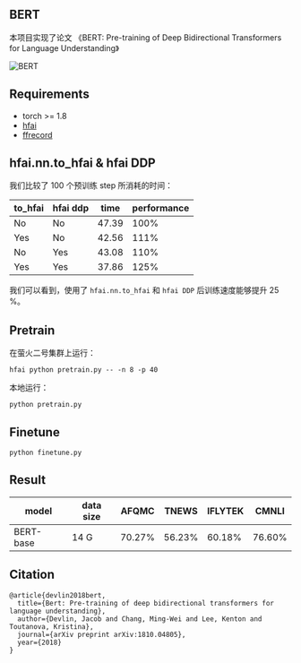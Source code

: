 ## BERT

本项目实现了论文 《BERT: Pre-training of Deep Bidirectional Transformers for Language Understanding》

![BERT](assets/BERT.jpg)

## Requirements

- torch >= 1.8
- [hfai](https://doc.hfai.high-flyer.cn/index.html)
- [ffrecord](https://github.com/HFAiLab/ffrecord/)

## hfai.nn.to_hfai & hfai DDP

我们比较了 100 个预训练 step 所消耗的时间：

| to_hfai  | hfai ddp  | time   | performance  |
| -------- | --------- | ------ | ------------ |
| No       | No        | 47.39  | 100%         |
| Yes      | No        | 42.56  | 111%         |
| No       | Yes       | 43.08  | 110%         |
| Yes      | Yes       | 37.86  | 125%         |

我们可以看到，使用了 `hfai.nn.to_hfai` 和 `hfai DDP` 后训练速度能够提升 25 %。

## Pretrain

在萤火二号集群上运行：

```shell
hfai python pretrain.py -- -n 8 -p 40
```

本地运行：

```shell
python pretrain.py
```

## Finetune

```shell
python finetune.py
```

## Result

| model       | data size   | AFQMC       | TNEWS       | IFLYTEK     | CMNLI       |
| ----------- | ----------- | ----------- | ----------- | ----------- | ----------- |
| BERT-base   | 14 G        | 70.27%      | 56.23%      | 60.18%      | 76.60%      |

## Citation

```
@article{devlin2018bert,
  title={Bert: Pre-training of deep bidirectional transformers for language understanding},
  author={Devlin, Jacob and Chang, Ming-Wei and Lee, Kenton and Toutanova, Kristina},
  journal={arXiv preprint arXiv:1810.04805},
  year={2018}
}
```
